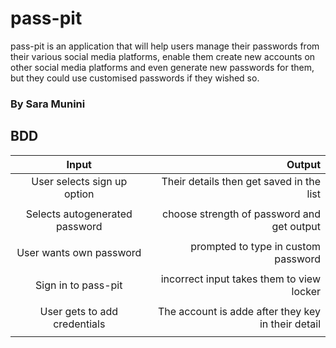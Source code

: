 # pass-pit
pass-pit is an application that will help users manage their passwords from their various social media platforms, enable them create new accounts on other social media platforms and even generate new passwords for them, but they could use customised passwords if they wished so.

### By Sara Munini

## BDD

| Input                                       | Output  				                            |
|:------------------------------------------: | --------------------------------------------------: |		                   
| User selects sign up option                 | Their details then get saved in the list            |
| 			                                  | 			                                        | 						 		     
| Selects autogenerated password	          | choose strength of password and get output          |
| 			                                  | 			              				   		    | 
| User wants own password                     | prompted to type in custom password                 |
| 			                                  | 			                                        | 						 		 
| Sign in to pass-pit                         | incorrect input takes them to view locker           | 
| 			                                  | 			                                        | 						 		 
| User gets to add credentials                | The account is adde after they key in their detail  |
| 			                                  | 			                                        | 						 		 